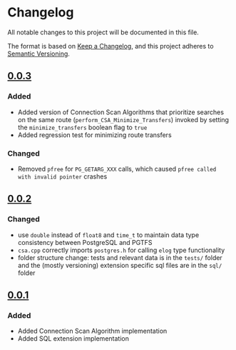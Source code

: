 <!--
SPDX-FileCopyrightText: 2024 Adrian C. Prelipcean <adrianprelipceanc@gmail.com>

SPDX-License-Identifier: CC-BY-NC-SA-4.0
-->

# Changelog

All notable changes to this project will be documented in this file.

The format is based on [Keep a Changelog](https://keepachangelog.com/en/1.0.0/),
and this project adheres to
[Semantic Versioning](https://semver.org/spec/v2.0.0.html).

## [0.0.3](https://github.com/adrianprelipcean/pgtfs/releases/tag/v0.0.3)
### Added
- Added version of Connection Scan Algorithms that prioritize searches on the same route (`perform_CSA_Minimize_Transfers`) invoked by setting the `minimize_transfers` boolean flag to `true`
- Added regression test for minimizing route transfers 

### Changed
- Removed `pfree` for `PG_GETARG_XXX` calls, which caused `pfree called with invalid pointer` crashes


## [0.0.2](https://github.com/adrianprelipcean/pgtfs/releases/tag/v0.0.2)
### Changed
- use `double` instead of `float8` and `time_t` to maintain data type consistency between PostgreSQL and PGTFS
- `csa.cpp` correctly imports `postgres.h` for calling `elog` type functionality  
- folder structure change: tests and relevant data is in the `tests/` folder and the (mostly versioning) extension specific sql files are in the `sql/` folder
 
## [0.0.1](https://github.com/adrianprelipcean/pgtfs/releases/tag/v0.0.1)
### Added
- Added Connection Scan Algorithm implementation 
- Added SQL extension implementation